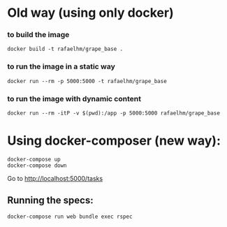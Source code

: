 # Old way (using only docker)
### to build the image
```
docker build -t rafaelhm/grape_base .
```

### to run the image in a static way
```
docker run --rm -p 5000:5000 -t rafaelhm/grape_base
```

### to run the image with dynamic content
```
docker run --rm -itP -v $(pwd):/app -p 5000:5000 rafaelhm/grape_base
```

# Using docker-composer (new way):
```
docker-compose up
docker-compose down
```
Go to [http://localhost:5000/tasks](http://localhost:5000/tasks)

## Running the specs:
```
docker-compose run web bundle exec rspec
```
